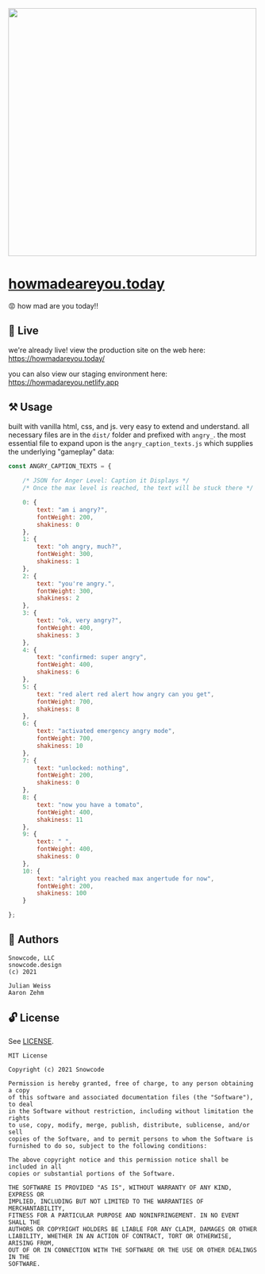 <img width="500" src="https://user-images.githubusercontent.com/951011/113491542-95457480-949f-11eb-9639-c51e62f22a02.png">

# [howmadeareyou.today](howmadeareyou.today)

😡 how mad are you today!!

## 🚀 Live

we're already live! view the production site on the web here: https://howmadareyou.today/

you can also view our staging environment here: https://howmadareyou.netlify.app

## ⚒️ Usage

built with vanilla html, css, and js. very easy to extend and understand. all necessary files are in the `dist/` folder and prefixed with `angry_`. the most essential file to expand upon is the `angry_caption_texts.js` which supplies the underlying "gameplay" data:

```js
const ANGRY_CAPTION_TEXTS = {
    
    /* JSON for Anger Level: Caption it Displays */
    /* Once the max level is reached, the text will be stuck there */

    0: {
        text: "am i angry?",
        fontWeight: 200,
        shakiness: 0
    },
    1: {
        text: "oh angry, much?",
        fontWeight: 300,
        shakiness: 1
    },
    2: {
        text: "you're angry.",
        fontWeight: 300,
        shakiness: 2
    },
    3: {
        text: "ok, very angry?",
        fontWeight: 400,
        shakiness: 3
    },
    4: {
        text: "confirmed: super angry",
        fontWeight: 400,
        shakiness: 6
    },
    5: {
        text: "red alert red alert how angry can you get",
        fontWeight: 700,
        shakiness: 8
    },
    6: {
        text: "activated emergency angry mode",
        fontWeight: 700,
        shakiness: 10
    },
    7: {
        text: "unlocked: nothing",
        fontWeight: 200,
        shakiness: 0
    },
    8: {
        text: "now you have a tomato",
        fontWeight: 400,
        shakiness: 11
    },
    9: {
        text: " ",
        fontWeight: 400,
        shakiness: 0
    },
    10: {
        text: "alright you reached max angertude for now",
        fontWeight: 200,
        shakiness: 100
    }

};
```

## 📝 Authors

```
Snowcode, LLC
snowcode.design
(c) 2021

Julian Weiss
Aaron Zehm
```

## 🔓 License

See [LICENSE](LICENSE). 

```
MIT License

Copyright (c) 2021 Snowcode

Permission is hereby granted, free of charge, to any person obtaining a copy
of this software and associated documentation files (the "Software"), to deal
in the Software without restriction, including without limitation the rights
to use, copy, modify, merge, publish, distribute, sublicense, and/or sell
copies of the Software, and to permit persons to whom the Software is
furnished to do so, subject to the following conditions:

The above copyright notice and this permission notice shall be included in all
copies or substantial portions of the Software.

THE SOFTWARE IS PROVIDED "AS IS", WITHOUT WARRANTY OF ANY KIND, EXPRESS OR
IMPLIED, INCLUDING BUT NOT LIMITED TO THE WARRANTIES OF MERCHANTABILITY,
FITNESS FOR A PARTICULAR PURPOSE AND NONINFRINGEMENT. IN NO EVENT SHALL THE
AUTHORS OR COPYRIGHT HOLDERS BE LIABLE FOR ANY CLAIM, DAMAGES OR OTHER
LIABILITY, WHETHER IN AN ACTION OF CONTRACT, TORT OR OTHERWISE, ARISING FROM,
OUT OF OR IN CONNECTION WITH THE SOFTWARE OR THE USE OR OTHER DEALINGS IN THE
SOFTWARE.
```
